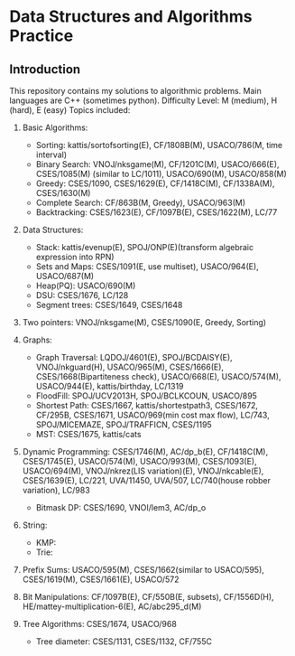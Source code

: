 # Data Structures and Algorithms Practice
## Introduction
This repository contains my solutions to algorithmic problems. Main languages are C++ (sometimes python). 
Difficulty Level: M (medium), H (hard), E (easy)
Topics included:
1. Basic Algorithms:
    * Sorting: kattis/sortofsorting(E), CF/1808B(M), USACO/786(M, time interval)
    * Binary Search: VNOJ/nksgame(M), CF/1201C(M), USACO/666(E), CSES/1085(M) (similar to LC/1011), USACO/690(M), USACO/858(M)       
    * Greedy: CSES/1090, CSES/1629(E), CF/1418C(M), CF/1338A(M), CSES/1630(M)
    * Complete Search: CF/863B(M, Greedy), USACO/963(M)
    * Backtracking: CSES/1623(E), CF/1097B(E), CSES/1622(M), LC/77

2. Data Structures:
    * Stack: kattis/evenup(E), SPOJ/ONP(E)(transform algebraic expression into RPN)
    * Sets and Maps: CSES/1091(E, use multiset), USACO/964(E), USACO/687(M)
    * Heap(PQ):  USACO/690(M)
    * DSU: CSES/1676, LC/128
    * Segment trees: CSES/1649, CSES/1648

3. Two pointers: VNOJ/nksgame(M), CSES/1090(E, Greedy, Sorting)

4. Graphs:
    * Graph Traversal: LQDOJ/4601(E), SPOJ/BCDAISY(E), VNOJ/nkguard(H), USACO/965(M), CSES/1666(E), CSES/1668(Bipartiteness check), USACO/668(E), USACO/574(M), USACO/944(E), kattis/birthday, LC/1319
    * FloodFill: SPOJ/UCV2013H, SPOJ/BCLKCOUN, USACO/895
    * Shortest Path: CSES/1667, kattis/shortestpath3, CSES/1672, CF/295B, CSES/1671, USACO/969(min cost max flow), LC/743, SPOJ/MICEMAZE, SPOJ/TRAFFICN, CSES/1195
    * MST: CSES/1675, kattis/cats

5. Dynamic Programming: CSES/1746(M), AC/dp_b(E), CF/1418C(M), CSES/1745(E), USACO/574(M), USACO/993(M), CSES/1093(E), USACO/694(M), VNOJ/nkrez(LIS variation)(E), VNOJ/nkcable(E), CSES/1639(E), LC/221, UVA/11450, UVA/507, LC/740(house robber variation), LC/983
    * Bitmask DP: CSES/1690, VNOI/lem3, AC/dp_o

7. String:
    * KMP:
    * Trie:

8. Prefix Sums: USACO/595(M), CSES/1662(similar to USACO/595), CSES/1619(M), CSES/1661(E), USACO/572

9. Bit Manipulations: CF/1097B(E), CF/550B(E, subsets), CF/1556D(H), HE/mattey-multiplication-6(E), AC/abc295_d(M)

10. Tree Algorithms: CSES/1674, USACO/968
    * Tree diameter: CSES/1131, CSES/1132, CF/755C